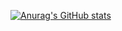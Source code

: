 [![Anurag's GitHub stats](https://github-readme-stats.vercel.app/api?username=kourounisgiorgos)](https://github.com/anuraghazra/github-readme-stats)

